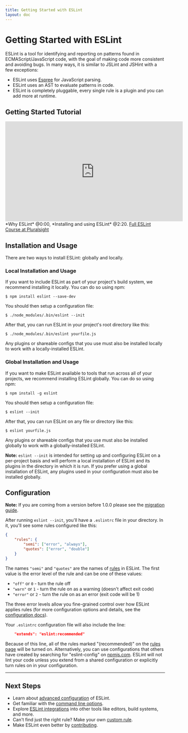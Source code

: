 ```yaml
---
title: Getting Started with ESLint
layout: doc
---
```

<!-- Note: No pull requests accepted for this file. See README.md in the root directory for details. -->

# Getting Started with ESLint

ESLint is a tool for identifying and reporting on patterns found in ECMAScript/JavaScript code, with the goal of making code more consistent and avoiding bugs. In many ways, it is similar to JSLint and JSHint with a few exceptions:

* ESLint uses [Espree](https://github.com/eslint/espree) for JavaScript parsing.
* ESLint uses an AST to evaluate patterns in code.
* ESLint is completely pluggable, every single rule is a plugin and you can add more at runtime.

## Getting Started Tutorial

<iframe width="560" height="315" src="https://www.youtube-nocookie.com/embed/hppJw2REb8g?rel=0" frameborder="0" allowfullscreen></iframe>
*Why ESLint* @0:00, *Installing and using ESLint* @2:20.  <a href="https://www.pluralsight.com/courses/eslint-better-code-quality?utm_source=eslint-dot-org&utm_medium=video&utm_campaign=authordemo" target="_blank">Full ESLint Course at Pluralsight</a>

## Installation and Usage

There are two ways to install ESLint: globally and locally.

### Local Installation and Usage

If you want to include ESLint as part of your project's build system, we recommend installing it locally. You can do so using npm:

```
$ npm install eslint --save-dev
```

You should then setup a configuration file:

```
$ ./node_modules/.bin/eslint --init
```

After that, you can run ESLint in your project's root directory like this:

```
$ ./node_modules/.bin/eslint yourfile.js
```

Any plugins or shareable configs that you use must also be installed locally to work with a locally-installed ESLint.

### Global Installation and Usage

If you want to make ESLint available to tools that run across all of your projects, we recommend installing ESLint globally. You can do so using npm:

```
$ npm install -g eslint
```

You should then setup a configuration file:

```
$ eslint --init
```

After that, you can run ESLint on any file or directory like this:

```
$ eslint yourfile.js
```

Any plugins or shareable configs that you use must also be installed globally to work with a globally-installed ESLint.

**Note:** `eslint --init` is intended for setting up and configuring ESLint on a per-project basis and will perform a local installation of ESLint and its plugins in the directory in which it is run. If you prefer using a global installation of ESLint, any plugins used in your configuration must also be installed globally.

## Configuration

**Note:** If you are coming from a version before 1.0.0 please see the [migration guide](http://eslint.org/docs/user-guide/migrating-to-1.0.0).

After running `eslint --init`, you'll have a `.eslintrc` file in your directory. In it, you'll see some rules configured like this:

```json
{
    "rules": {
        "semi": ["error", "always"],
        "quotes": ["error", "double"]
    }
}
```

The names `"semi"` and `"quotes"` are the names of [rules](http://eslint.org/docs/rules) in ESLint. The first value is the error level of the rule and can be one of these values:

* `"off"` or `0` - turn the rule off
* `"warn"` or `1` - turn the rule on as a warning (doesn't affect exit code)
* `"error"` or `2` - turn the rule on as an error (exit code will be 1)

The three error levels allow you fine-grained control over how ESLint applies rules (for more configuration options and details, see the [configuration docs](http://eslint.org/docs/user-guide/configuring)).

Your `.eslintrc` configuration file will also include the line:

```json
    "extends": "eslint:recommended"
```

Because of this line, all of the rules marked "(recommended)" on the [rules page](http://eslint.org/docs/rules) will be turned on.  Alternatively, you can use configurations that others have created by searching for "eslint-config" on [npmjs.com](https://www.npmjs.com/search?q=eslint-config).  ESLint will not lint your code unless you extend from a shared configuration or explicitly turn rules on in your configuration.

---

## Next Steps

* Learn about [advanced configuration](http://eslint.org/docs/user-guide/configuring) of ESLint.
* Get familiar with the [command line options](/docs/user-guide/command-line-interface).
* Explore [ESLint integrations](http://eslint.org/docs/user-guide/integrations) into other tools like editors, build systems, and more.
* Can't find just the right rule?  Make your own [custom rule](http://eslint.org/docs/developer-guide/working-with-rules).
* Make ESLint even better by [contributing](http://eslint.org/docs/developer-guide/contributing).

